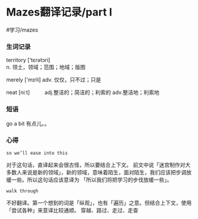 # Mazes翻译记录/part I
#学习/mazes


### 生词记录

territory ['tɛrətɔri]  
n.   领土，领域；范围；地域；版图

merely ['mɪrli]
adv. 仅仅，只不过；只是

neat [niːt]	　	　
adj.整洁的；简洁的；利索的
adv.整洁地；利索地


### 短语

go a bit  有点儿。。


### 心得

`so we’ll ease into this `

对于这句话，直译起来会很古怪，所以要结合上下文。 前文中说「迷宫制作对大多数人来说是新的领域」，新的领域，意味着陌生，面对陌生，我们应该把步调放缓一些。所以这句话应该意译为 「所以我们将把学习的步伐放缓一些」。

`walk through`

不好翻译。第一个想到的词是「纵观」，也有「遍历」之意。但结合上下文，使用「尝试各种」来意译比较通顺。
穿越、路过、走过、走查
